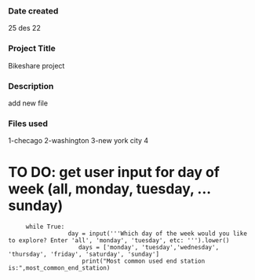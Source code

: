 ### Date created
25 des 22

### Project Title
Bikeshare project

### Description
add new file 

### Files used
1-checago
2-washington
3-new york city
4
# TO DO: get user input for day of week (all, monday, tuesday, ... sunday)
         while True:
                     day = input('''Which day of the week would you like to explore? Enter 'all', 'monday', 'tuesday', etc: ''').lower()
                        days = ['monday', 'tuesday','wednesday', 'thursday', 'friday', 'saturday', 'sunday']
                         print("Most common used end station is:",most_common_end_station)